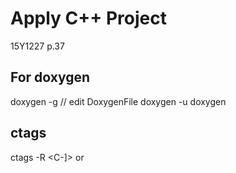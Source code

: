# Apply C++ Project

15Y1227 p.37

## For doxygen
doxygen -g
// edit DoxygenFile
doxygen -u
doxygen

## ctags
ctags -R
<C-]> or <C-t>



